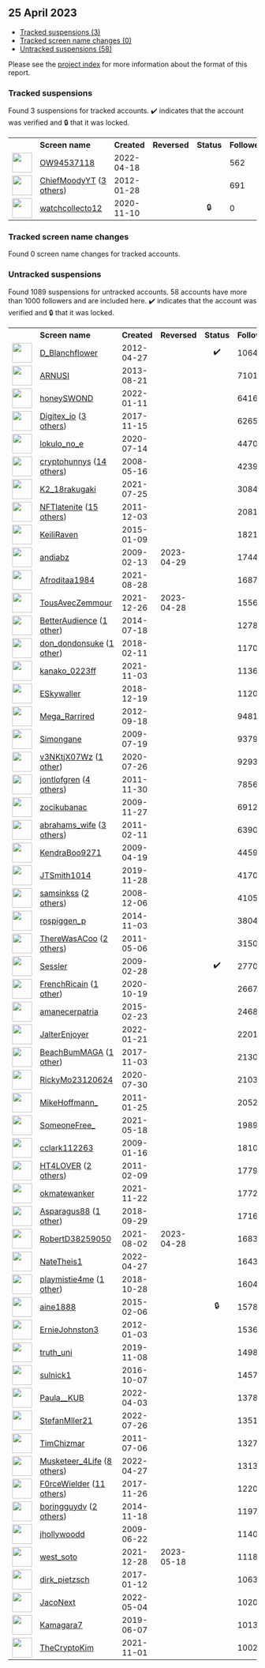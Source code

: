 ## 25 April 2023

* [Tracked suspensions (3)](#tracked-suspensions)
* [Tracked screen name changes (0)](#tracked-screen-name-changes)
* [Untracked suspensions (58)](#untracked-suspensions)

Please see the [project index](https://github.com/travisbrown/twitter-watch) for more information about the format of this report.

### Tracked suspensions

Found 3 suspensions for tracked accounts.
  ✔️ indicates that the account was verified and 🔒 that it was locked.

<table>
    <tr>
        <th></th>
        <th align="left">Screen name</th>
        <th align="left">Created</th>
        <th align="left">Reversed</th>
        <th align="left">Status</th>
        <th align="left">Followers</th>
        <th align="left">Ranking</th></tr>
    </tr>
        <tr>
            <td><a href="https://twitter.com/intent/user?user_id=1515964146797486096">
                <img src="https://pbs.twimg.com/profile_images/1586830483689771009/49fRWw_n_normal.jpg" width="40px" height="40px" align="center"/></a>
            </td>
            <td>
                <a href="https://twitter.com/OW94537118">OW94537118</a></td>
            <td>2022-04-18</td>
            <td></td>
            <td align="center"></td>
            <td>562</td>
            <td>1873</td>
        </tr>
        <tr>
            <td><a href="https://twitter.com/intent/user?user_id=476659134">
                <img src="https://pbs.twimg.com/profile_images/1579833475707932672/2JMipplM_normal.jpg" width="40px" height="40px" align="center"/></a>
            </td>
            <td>
                <a href="https://twitter.com/ChiefMoodyYT">ChiefMoodyYT</a>&nbsp;(<a href="https://api.memory.lol/v1/tw/id/476659134">3 others</a>)&nbsp;</td>
            <td>2012-01-28</td>
            <td></td>
            <td align="center"></td>
            <td>691</td>
            <td>35793</td>
        </tr>
        <tr>
            <td><a href="https://twitter.com/intent/user?user_id=1326251390038061056">
                <img src="https://pbs.twimg.com/profile_images/1326251690794823682/uUT16agL_normal.jpg" width="40px" height="40px" align="center"/></a>
            </td>
            <td>
                <a href="https://twitter.com/watchcollecto12">watchcollecto12</a></td>
            <td>2020-11-10</td>
            <td></td>
            <td align="center">🔒</td>
            <td>0</td>
            <td>71345</td>
        </tr></table>

### Tracked screen name changes

Found 0 screen name changes for tracked accounts.

### Untracked suspensions

Found 1089 suspensions for untracked accounts.
58 accounts have more than 1000 followers and are included here.
  ✔️ indicates that the account was verified and 🔒 that it was locked.

<table>
    <tr>
        <th></th>
        <th align="left">Screen name</th>
        <th align="left">Created</th>
        <th align="left">Reversed</th>
        <th align="left">Status</th>
        <th align="left">Followers</th>
    </tr>
        <tr>
            <td><a href="https://twitter.com/intent/user?user_id=564673621">
                <img src="https://pbs.twimg.com/profile_images/1143977382929416192/J1leQUYW_normal.png" width="40px" height="40px" align="center"/></a>
            </td>
            <td>
                <a href="https://twitter.com/D_Blanchflower">D_Blanchflower</a></td>
            <td>2012-04-27</td>
            <td></td>
            <td align="center">✔️</td>
            <td>106425</td>
        </tr>
        <tr>
            <td><a href="https://twitter.com/intent/user?user_id=1688782507">
                <img src="https://pbs.twimg.com/profile_images/1587343167820427265/2w0rQcQx_normal.jpg" width="40px" height="40px" align="center"/></a>
            </td>
            <td>
                <a href="https://twitter.com/ARNUSI">ARNUSI</a></td>
            <td>2013-08-21</td>
            <td></td>
            <td align="center"></td>
            <td>71010</td>
        </tr>
        <tr>
            <td><a href="https://twitter.com/intent/user?user_id=1480849284757032962">
                <img src="https://pbs.twimg.com/profile_images/1480854218265141249/LYWOBbD9_normal.jpg" width="40px" height="40px" align="center"/></a>
            </td>
            <td>
                <a href="https://twitter.com/honeySWOND">honeySWOND</a></td>
            <td>2022-01-11</td>
            <td></td>
            <td align="center"></td>
            <td>64169</td>
        </tr>
        <tr>
            <td><a href="https://twitter.com/intent/user?user_id=930740120067723264">
                <img src="https://pbs.twimg.com/profile_images/1373993136373035012/eZWS9Mpv_normal.jpg" width="40px" height="40px" align="center"/></a>
            </td>
            <td>
                <a href="https://twitter.com/Digitex_io">Digitex_io</a>&nbsp;(<a href="https://api.memory.lol/v1/tw/id/930740120067723264">3 others</a>)&nbsp;</td>
            <td>2017-11-15</td>
            <td></td>
            <td align="center"></td>
            <td>62656</td>
        </tr>
        <tr>
            <td><a href="https://twitter.com/intent/user?user_id=1283009276185726981">
                <img src="https://pbs.twimg.com/profile_images/1322568217718484992/X-oM5_ng_normal.jpg" width="40px" height="40px" align="center"/></a>
            </td>
            <td>
                <a href="https://twitter.com/lokulo_no_e">lokulo_no_e</a></td>
            <td>2020-07-14</td>
            <td></td>
            <td align="center"></td>
            <td>44704</td>
        </tr>
        <tr>
            <td><a href="https://twitter.com/intent/user?user_id=14797042">
                <img src="https://pbs.twimg.com/profile_images/1590902226293166081/Pv10nSsU_normal.jpg" width="40px" height="40px" align="center"/></a>
            </td>
            <td>
                <a href="https://twitter.com/cryptohunnys">cryptohunnys</a>&nbsp;(<a href="https://api.memory.lol/v1/tw/id/14797042">14 others</a>)&nbsp;</td>
            <td>2008-05-16</td>
            <td></td>
            <td align="center"></td>
            <td>42398</td>
        </tr>
        <tr>
            <td><a href="https://twitter.com/intent/user?user_id=1419285988325486598">
                <img src="https://pbs.twimg.com/profile_images/1419288820520914947/hIrHwUYv_normal.jpg" width="40px" height="40px" align="center"/></a>
            </td>
            <td>
                <a href="https://twitter.com/K2_18rakugaki">K2_18rakugaki</a></td>
            <td>2021-07-25</td>
            <td></td>
            <td align="center"></td>
            <td>30841</td>
        </tr>
        <tr>
            <td><a href="https://twitter.com/intent/user?user_id=427772531">
                <img src="https://pbs.twimg.com/profile_images/1571072100584296449/oTSHLP28_normal.jpg" width="40px" height="40px" align="center"/></a>
            </td>
            <td>
                <a href="https://twitter.com/NFTlatenite">NFTlatenite</a>&nbsp;(<a href="https://api.memory.lol/v1/tw/id/427772531">15 others</a>)&nbsp;</td>
            <td>2011-12-03</td>
            <td></td>
            <td align="center"></td>
            <td>20814</td>
        </tr>
        <tr>
            <td><a href="https://twitter.com/intent/user?user_id=2970631996">
                <img src="https://pbs.twimg.com/profile_images/783774057275723776/UvFnaRDo_normal.jpg" width="40px" height="40px" align="center"/></a>
            </td>
            <td>
                <a href="https://twitter.com/KeiliRaven">KeiliRaven</a></td>
            <td>2015-01-09</td>
            <td></td>
            <td align="center"></td>
            <td>18218</td>
        </tr>
        <tr>
            <td><a href="https://twitter.com/intent/user?user_id=20791850">
                <img src="https://pbs.twimg.com/profile_images/1575763190541127681/HrRwCrkQ_normal.jpg" width="40px" height="40px" align="center"/></a>
            </td>
            <td>
                <a href="https://twitter.com/andiabz">andiabz</a></td>
            <td>2009-02-13</td>
            <td>2023-04-29</td>
            <td align="center"></td>
            <td>17445</td>
        </tr>
        <tr>
            <td><a href="https://twitter.com/intent/user?user_id=1431740727072075784">
                <img src="https://pbs.twimg.com/profile_images/1588923415406284801/tb9U97i-_normal.jpg" width="40px" height="40px" align="center"/></a>
            </td>
            <td>
                <a href="https://twitter.com/Afroditaa1984">Afroditaa1984</a></td>
            <td>2021-08-28</td>
            <td></td>
            <td align="center"></td>
            <td>16877</td>
        </tr>
        <tr>
            <td><a href="https://twitter.com/intent/user?user_id=1475151032015638540">
                <img src="https://pbs.twimg.com/profile_images/1576335471474577409/UuajXM3__normal.jpg" width="40px" height="40px" align="center"/></a>
            </td>
            <td>
                <a href="https://twitter.com/TousAvecZemmour">TousAvecZemmour</a></td>
            <td>2021-12-26</td>
            <td>2023-04-28</td>
            <td align="center"></td>
            <td>15563</td>
        </tr>
        <tr>
            <td><a href="https://twitter.com/intent/user?user_id=2716627642">
                <img src="https://pbs.twimg.com/profile_images/583065076464099328/zEAYD5Sd_normal.jpg" width="40px" height="40px" align="center"/></a>
            </td>
            <td>
                <a href="https://twitter.com/BetterAudience">BetterAudience</a>&nbsp;(<a href="https://api.memory.lol/v1/tw/id/2716627642">1 other</a>)&nbsp;</td>
            <td>2014-07-18</td>
            <td></td>
            <td align="center"></td>
            <td>12785</td>
        </tr>
        <tr>
            <td><a href="https://twitter.com/intent/user?user_id=962742331576262656">
                <img src="https://pbs.twimg.com/profile_images/1521971565004738560/QwyEb1UH_normal.jpg" width="40px" height="40px" align="center"/></a>
            </td>
            <td>
                <a href="https://twitter.com/don_dondonsuke">don_dondonsuke</a>&nbsp;(<a href="https://api.memory.lol/v1/tw/id/962742331576262656">1 other</a>)&nbsp;</td>
            <td>2018-02-11</td>
            <td></td>
            <td align="center"></td>
            <td>11705</td>
        </tr>
        <tr>
            <td><a href="https://twitter.com/intent/user?user_id=1455729682821771264">
                <img src="https://pbs.twimg.com/profile_images/1596308273460023296/jMh20-MR_normal.jpg" width="40px" height="40px" align="center"/></a>
            </td>
            <td>
                <a href="https://twitter.com/kanako_0223ff">kanako_0223ff</a></td>
            <td>2021-11-03</td>
            <td></td>
            <td align="center"></td>
            <td>11366</td>
        </tr>
        <tr>
            <td><a href="https://twitter.com/intent/user?user_id=1075247344013271040">
                <img src="https://pbs.twimg.com/profile_images/1589144071423107073/Tzk-PUjC_normal.jpg" width="40px" height="40px" align="center"/></a>
            </td>
            <td>
                <a href="https://twitter.com/ESkywaller">ESkywaller</a></td>
            <td>2018-12-19</td>
            <td></td>
            <td align="center"></td>
            <td>11208</td>
        </tr>
        <tr>
            <td><a href="https://twitter.com/intent/user?user_id=830174990">
                <img src="https://pbs.twimg.com/profile_images/1470400389593894916/dr0JpJGQ_normal.jpg" width="40px" height="40px" align="center"/></a>
            </td>
            <td>
                <a href="https://twitter.com/Mega_Rarrired">Mega_Rarrired</a></td>
            <td>2012-09-18</td>
            <td></td>
            <td align="center"></td>
            <td>9481</td>
        </tr>
        <tr>
            <td><a href="https://twitter.com/intent/user?user_id=58170015">
                <img src="https://pbs.twimg.com/profile_images/1275577754/Simon_s_dove_normal.jpg" width="40px" height="40px" align="center"/></a>
            </td>
            <td>
                <a href="https://twitter.com/Simongane">Simongane</a></td>
            <td>2009-07-19</td>
            <td></td>
            <td align="center"></td>
            <td>9379</td>
        </tr>
        <tr>
            <td><a href="https://twitter.com/intent/user?user_id=1287423712346533888">
                <img src="https://pbs.twimg.com/profile_images/1587322340978831360/qM0LEbKY_normal.png" width="40px" height="40px" align="center"/></a>
            </td>
            <td>
                <a href="https://twitter.com/v3NKtjX07Wz">v3NKtjX07Wz</a>&nbsp;(<a href="https://api.memory.lol/v1/tw/id/1287423712346533888">1 other</a>)&nbsp;</td>
            <td>2020-07-26</td>
            <td></td>
            <td align="center"></td>
            <td>9293</td>
        </tr>
        <tr>
            <td><a href="https://twitter.com/intent/user?user_id=424771615">
                <img src="https://pbs.twimg.com/profile_images/1560801652634013696/BpoAlEby_normal.jpg" width="40px" height="40px" align="center"/></a>
            </td>
            <td>
                <a href="https://twitter.com/jontlofgren">jontlofgren</a>&nbsp;(<a href="https://api.memory.lol/v1/tw/id/424771615">4 others</a>)&nbsp;</td>
            <td>2011-11-30</td>
            <td></td>
            <td align="center"></td>
            <td>7856</td>
        </tr>
        <tr>
            <td><a href="https://twitter.com/intent/user?user_id=93037921">
                <img src="https://pbs.twimg.com/profile_images/1254877839364677634/UUoOS_BV_normal.jpg" width="40px" height="40px" align="center"/></a>
            </td>
            <td>
                <a href="https://twitter.com/zocikubanac">zocikubanac</a></td>
            <td>2009-11-27</td>
            <td></td>
            <td align="center"></td>
            <td>6912</td>
        </tr>
        <tr>
            <td><a href="https://twitter.com/intent/user?user_id=250758108">
                <img src="https://pbs.twimg.com/profile_images/1533957793799147520/dVdHGJjL_normal.jpg" width="40px" height="40px" align="center"/></a>
            </td>
            <td>
                <a href="https://twitter.com/abrahams_wife">abrahams_wife</a>&nbsp;(<a href="https://api.memory.lol/v1/tw/id/250758108">3 others</a>)&nbsp;</td>
            <td>2011-02-11</td>
            <td></td>
            <td align="center"></td>
            <td>6390</td>
        </tr>
        <tr>
            <td><a href="https://twitter.com/intent/user?user_id=33148512">
                <img src="https://pbs.twimg.com/profile_images/1214753805348175874/p6YBzitb_normal.jpg" width="40px" height="40px" align="center"/></a>
            </td>
            <td>
                <a href="https://twitter.com/KendraBoo9271">KendraBoo9271</a></td>
            <td>2009-04-19</td>
            <td></td>
            <td align="center"></td>
            <td>4459</td>
        </tr>
        <tr>
            <td><a href="https://twitter.com/intent/user?user_id=1200188261290987522">
                <img src="https://pbs.twimg.com/profile_images/1280521950029373443/FanXx3Oy_normal.jpg" width="40px" height="40px" align="center"/></a>
            </td>
            <td>
                <a href="https://twitter.com/JTSmith1014">JTSmith1014</a></td>
            <td>2019-11-28</td>
            <td></td>
            <td align="center"></td>
            <td>4170</td>
        </tr>
        <tr>
            <td><a href="https://twitter.com/intent/user?user_id=17912347">
                <img src="https://pbs.twimg.com/profile_images/1563000826532175872/vf4-IXup_normal.jpg" width="40px" height="40px" align="center"/></a>
            </td>
            <td>
                <a href="https://twitter.com/samsinkss">samsinkss</a>&nbsp;(<a href="https://api.memory.lol/v1/tw/id/17912347">2 others</a>)&nbsp;</td>
            <td>2008-12-06</td>
            <td></td>
            <td align="center"></td>
            <td>4105</td>
        </tr>
        <tr>
            <td><a href="https://twitter.com/intent/user?user_id=2858749739">
                <img src="https://pbs.twimg.com/profile_images/1519590875449507840/kfC6NtnK_normal.jpg" width="40px" height="40px" align="center"/></a>
            </td>
            <td>
                <a href="https://twitter.com/rospiggen_p">rospiggen_p</a></td>
            <td>2014-11-03</td>
            <td></td>
            <td align="center"></td>
            <td>3804</td>
        </tr>
        <tr>
            <td><a href="https://twitter.com/intent/user?user_id=294179734">
                <img src="https://pbs.twimg.com/profile_images/2511286383/ilotpanc1udlyva3px3c_normal.jpeg" width="40px" height="40px" align="center"/></a>
            </td>
            <td>
                <a href="https://twitter.com/ThereWasACoo">ThereWasACoo</a>&nbsp;(<a href="https://api.memory.lol/v1/tw/id/294179734">2 others</a>)&nbsp;</td>
            <td>2011-05-06</td>
            <td></td>
            <td align="center"></td>
            <td>3150</td>
        </tr>
        <tr>
            <td><a href="https://twitter.com/intent/user?user_id=22210538">
                <img src="https://pbs.twimg.com/profile_images/1379088478462337030/HK8st5Jb_normal.jpg" width="40px" height="40px" align="center"/></a>
            </td>
            <td>
                <a href="https://twitter.com/Sessler">Sessler</a></td>
            <td>2009-02-28</td>
            <td></td>
            <td align="center">✔️</td>
            <td>2770</td>
        </tr>
        <tr>
            <td><a href="https://twitter.com/intent/user?user_id=1318157546457341953">
                <img src="https://pbs.twimg.com/profile_images/1598199562065219584/Zcl1w1ph_normal.jpg" width="40px" height="40px" align="center"/></a>
            </td>
            <td>
                <a href="https://twitter.com/FrenchRicain">FrenchRicain</a>&nbsp;(<a href="https://api.memory.lol/v1/tw/id/1318157546457341953">1 other</a>)&nbsp;</td>
            <td>2020-10-19</td>
            <td></td>
            <td align="center"></td>
            <td>2667</td>
        </tr>
        <tr>
            <td><a href="https://twitter.com/intent/user?user_id=3057493714">
                <img src="https://pbs.twimg.com/profile_images/979726361890828288/Aj5O4dLW_normal.jpg" width="40px" height="40px" align="center"/></a>
            </td>
            <td>
                <a href="https://twitter.com/amanecerpatria">amanecerpatria</a></td>
            <td>2015-02-23</td>
            <td></td>
            <td align="center"></td>
            <td>2468</td>
        </tr>
        <tr>
            <td><a href="https://twitter.com/intent/user?user_id=1484551766599417861">
                <img src="https://pbs.twimg.com/profile_images/1598239264998825984/8VIJNDis_normal.jpg" width="40px" height="40px" align="center"/></a>
            </td>
            <td>
                <a href="https://twitter.com/JalterEnjoyer">JalterEnjoyer</a></td>
            <td>2022-01-21</td>
            <td></td>
            <td align="center"></td>
            <td>2201</td>
        </tr>
        <tr>
            <td><a href="https://twitter.com/intent/user?user_id=926568135850782720">
                <img src="https://pbs.twimg.com/profile_images/1165640990369013761/ULkJ00c9_normal.jpg" width="40px" height="40px" align="center"/></a>
            </td>
            <td>
                <a href="https://twitter.com/BeachBumMAGA">BeachBumMAGA</a>&nbsp;(<a href="https://api.memory.lol/v1/tw/id/926568135850782720">1 other</a>)&nbsp;</td>
            <td>2017-11-03</td>
            <td></td>
            <td align="center"></td>
            <td>2130</td>
        </tr>
        <tr>
            <td><a href="https://twitter.com/intent/user?user_id=1288788378356518913">
                <img src="https://pbs.twimg.com/profile_images/1288789373891366912/pzC_Z1im_normal.jpg" width="40px" height="40px" align="center"/></a>
            </td>
            <td>
                <a href="https://twitter.com/RickyMo23120624">RickyMo23120624</a></td>
            <td>2020-07-30</td>
            <td></td>
            <td align="center"></td>
            <td>2103</td>
        </tr>
        <tr>
            <td><a href="https://twitter.com/intent/user?user_id=242835673">
                <img src="https://pbs.twimg.com/profile_images/1527055561887428609/ZlqPbwmn_normal.jpg" width="40px" height="40px" align="center"/></a>
            </td>
            <td>
                <a href="https://twitter.com/MikeHoffmann_">MikeHoffmann_</a></td>
            <td>2011-01-25</td>
            <td></td>
            <td align="center"></td>
            <td>2052</td>
        </tr>
        <tr>
            <td><a href="https://twitter.com/intent/user?user_id=1394724544603213827">
                <img src="https://pbs.twimg.com/profile_images/1583459076104720384/FAtNvLW9_normal.jpg" width="40px" height="40px" align="center"/></a>
            </td>
            <td>
                <a href="https://twitter.com/SomeoneFree_">SomeoneFree_</a></td>
            <td>2021-05-18</td>
            <td></td>
            <td align="center"></td>
            <td>1989</td>
        </tr>
        <tr>
            <td><a href="https://twitter.com/intent/user?user_id=19070844">
                <img src="https://pbs.twimg.com/profile_images/688788769118408704/SNA6dTbu_normal.png" width="40px" height="40px" align="center"/></a>
            </td>
            <td>
                <a href="https://twitter.com/cclark112263">cclark112263</a></td>
            <td>2009-01-16</td>
            <td></td>
            <td align="center"></td>
            <td>1810</td>
        </tr>
        <tr>
            <td><a href="https://twitter.com/intent/user?user_id=249850629">
                <img src="https://pbs.twimg.com/profile_images/1565662394587684865/GIMh1ofo_normal.jpg" width="40px" height="40px" align="center"/></a>
            </td>
            <td>
                <a href="https://twitter.com/HT4LOVER">HT4LOVER</a>&nbsp;(<a href="https://api.memory.lol/v1/tw/id/249850629">2 others</a>)&nbsp;</td>
            <td>2011-02-09</td>
            <td></td>
            <td align="center"></td>
            <td>1779</td>
        </tr>
        <tr>
            <td><a href="https://twitter.com/intent/user?user_id=1462815904471863306">
                <img src="https://pbs.twimg.com/profile_images/1462816268273299457/NRBd41zt_normal.png" width="40px" height="40px" align="center"/></a>
            </td>
            <td>
                <a href="https://twitter.com/okmatewanker">okmatewanker</a></td>
            <td>2021-11-22</td>
            <td></td>
            <td align="center"></td>
            <td>1772</td>
        </tr>
        <tr>
            <td><a href="https://twitter.com/intent/user?user_id=1046150398766141440">
                <img src="https://pbs.twimg.com/profile_images/1059228098560954368/wASDzOQN_normal.jpg" width="40px" height="40px" align="center"/></a>
            </td>
            <td>
                <a href="https://twitter.com/Asparagus88">Asparagus88</a>&nbsp;(<a href="https://api.memory.lol/v1/tw/id/1046150398766141440">1 other</a>)&nbsp;</td>
            <td>2018-09-29</td>
            <td></td>
            <td align="center"></td>
            <td>1716</td>
        </tr>
        <tr>
            <td><a href="https://twitter.com/intent/user?user_id=1422154481446260736">
                <img src="https://pbs.twimg.com/profile_images/1422154705992445958/CwonljiF_normal.jpg" width="40px" height="40px" align="center"/></a>
            </td>
            <td>
                <a href="https://twitter.com/RobertD38259050">RobertD38259050</a></td>
            <td>2021-08-02</td>
            <td>2023-04-28</td>
            <td align="center"></td>
            <td>1683</td>
        </tr>
        <tr>
            <td><a href="https://twitter.com/intent/user?user_id=1519303054016884738">
                <img src="https://pbs.twimg.com/profile_images/1519303505353322496/W6OgqYLO_normal.jpg" width="40px" height="40px" align="center"/></a>
            </td>
            <td>
                <a href="https://twitter.com/NateTheis1">NateTheis1</a></td>
            <td>2022-04-27</td>
            <td></td>
            <td align="center"></td>
            <td>1643</td>
        </tr>
        <tr>
            <td><a href="https://twitter.com/intent/user?user_id=1056617437905477633">
                <img src="https://pbs.twimg.com/profile_images/1594811292061245454/2PcER28y_normal.jpg" width="40px" height="40px" align="center"/></a>
            </td>
            <td>
                <a href="https://twitter.com/playmistie4me">playmistie4me</a>&nbsp;(<a href="https://api.memory.lol/v1/tw/id/1056617437905477633">1 other</a>)&nbsp;</td>
            <td>2018-10-28</td>
            <td></td>
            <td align="center"></td>
            <td>1604</td>
        </tr>
        <tr>
            <td><a href="https://twitter.com/intent/user?user_id=3022085099">
                <img src="https://pbs.twimg.com/profile_images/1573405019487047680/tWk9d9dB_normal.jpg" width="40px" height="40px" align="center"/></a>
            </td>
            <td>
                <a href="https://twitter.com/aine1888">aine1888</a></td>
            <td>2015-02-06</td>
            <td></td>
            <td align="center">🔒</td>
            <td>1578</td>
        </tr>
        <tr>
            <td><a href="https://twitter.com/intent/user?user_id=454067416">
                <img src="https://pbs.twimg.com/profile_images/2958866640/83f6ceaeca24e3d4e7666662ab7e9d33_normal.jpeg" width="40px" height="40px" align="center"/></a>
            </td>
            <td>
                <a href="https://twitter.com/ErnieJohnston3">ErnieJohnston3</a></td>
            <td>2012-01-03</td>
            <td></td>
            <td align="center"></td>
            <td>1536</td>
        </tr>
        <tr>
            <td><a href="https://twitter.com/intent/user?user_id=1192633636224294912">
                <img src="https://pbs.twimg.com/profile_images/1594179996419248129/6rpgmq1P_normal.jpg" width="40px" height="40px" align="center"/></a>
            </td>
            <td>
                <a href="https://twitter.com/truth_uni">truth_uni</a></td>
            <td>2019-11-08</td>
            <td></td>
            <td align="center"></td>
            <td>1498</td>
        </tr>
        <tr>
            <td><a href="https://twitter.com/intent/user?user_id=784510181358997504">
                <img src="https://pbs.twimg.com/profile_images/1162034295059312640/achcQR8i_normal.jpg" width="40px" height="40px" align="center"/></a>
            </td>
            <td>
                <a href="https://twitter.com/sulnick1">sulnick1</a></td>
            <td>2016-10-07</td>
            <td></td>
            <td align="center"></td>
            <td>1457</td>
        </tr>
        <tr>
            <td><a href="https://twitter.com/intent/user?user_id=1510603436722638848">
                <img src="https://pbs.twimg.com/profile_images/1588164498392743937/EwOFRs7S_normal.jpg" width="40px" height="40px" align="center"/></a>
            </td>
            <td>
                <a href="https://twitter.com/Paula__KUB">Paula__KUB</a></td>
            <td>2022-04-03</td>
            <td></td>
            <td align="center"></td>
            <td>1378</td>
        </tr>
        <tr>
            <td><a href="https://twitter.com/intent/user?user_id=1552002366387396609">
                <img src="https://pbs.twimg.com/profile_images/1579892175508316160/yuYNCZLq_normal.jpg" width="40px" height="40px" align="center"/></a>
            </td>
            <td>
                <a href="https://twitter.com/StefanMller21">StefanMller21</a></td>
            <td>2022-07-26</td>
            <td></td>
            <td align="center"></td>
            <td>1351</td>
        </tr>
        <tr>
            <td><a href="https://twitter.com/intent/user?user_id=330211954">
                <img src="https://pbs.twimg.com/profile_images/1593593407582003200/eTCLei7v_normal.jpg" width="40px" height="40px" align="center"/></a>
            </td>
            <td>
                <a href="https://twitter.com/TimChizmar">TimChizmar</a></td>
            <td>2011-07-06</td>
            <td></td>
            <td align="center"></td>
            <td>1327</td>
        </tr>
        <tr>
            <td><a href="https://twitter.com/intent/user?user_id=1519301243008598019">
                <img src="https://pbs.twimg.com/profile_images/1598055075095666688/Mxb4-bof_normal.jpg" width="40px" height="40px" align="center"/></a>
            </td>
            <td>
                <a href="https://twitter.com/Musketeer_4Life">Musketeer_4Life</a>&nbsp;(<a href="https://api.memory.lol/v1/tw/id/1519301243008598019">8 others</a>)&nbsp;</td>
            <td>2022-04-27</td>
            <td></td>
            <td align="center"></td>
            <td>1313</td>
        </tr>
        <tr>
            <td><a href="https://twitter.com/intent/user?user_id=934679988053463041">
                <img src="https://pbs.twimg.com/profile_images/1597131671102541825/XOch4uVQ_normal.jpg" width="40px" height="40px" align="center"/></a>
            </td>
            <td>
                <a href="https://twitter.com/F0rceWielder">F0rceWielder</a>&nbsp;(<a href="https://api.memory.lol/v1/tw/id/934679988053463041">11 others</a>)&nbsp;</td>
            <td>2017-11-26</td>
            <td></td>
            <td align="center"></td>
            <td>1220</td>
        </tr>
        <tr>
            <td><a href="https://twitter.com/intent/user?user_id=2883174555">
                <img src="https://pbs.twimg.com/profile_images/665443872940662784/RLyON6I1_normal.jpg" width="40px" height="40px" align="center"/></a>
            </td>
            <td>
                <a href="https://twitter.com/boringguydv">boringguydv</a>&nbsp;(<a href="https://api.memory.lol/v1/tw/id/2883174555">2 others</a>)&nbsp;</td>
            <td>2014-11-18</td>
            <td></td>
            <td align="center"></td>
            <td>1197</td>
        </tr>
        <tr>
            <td><a href="https://twitter.com/intent/user?user_id=49499519">
                <img src="https://pbs.twimg.com/profile_images/996781862474235905/Ji1pyzsD_normal.jpg" width="40px" height="40px" align="center"/></a>
            </td>
            <td>
                <a href="https://twitter.com/jhollywoodd">jhollywoodd</a></td>
            <td>2009-06-22</td>
            <td></td>
            <td align="center"></td>
            <td>1140</td>
        </tr>
        <tr>
            <td><a href="https://twitter.com/intent/user?user_id=1475619210277494790">
                <img src="https://pbs.twimg.com/profile_images/1475784799201918980/EYX3XXOR_normal.jpg" width="40px" height="40px" align="center"/></a>
            </td>
            <td>
                <a href="https://twitter.com/west_soto">west_soto</a></td>
            <td>2021-12-28</td>
            <td>2023-05-18</td>
            <td align="center"></td>
            <td>1118</td>
        </tr>
        <tr>
            <td><a href="https://twitter.com/intent/user?user_id=819514820642897920">
                <img src="https://pbs.twimg.com/profile_images/1454738895099338757/bl9LhxdA_normal.jpg" width="40px" height="40px" align="center"/></a>
            </td>
            <td>
                <a href="https://twitter.com/dirk_pietzsch">dirk_pietzsch</a></td>
            <td>2017-01-12</td>
            <td></td>
            <td align="center"></td>
            <td>1063</td>
        </tr>
        <tr>
            <td><a href="https://twitter.com/intent/user?user_id=1521692775988830208">
                <img src="https://pbs.twimg.com/profile_images/1521692917286461440/h8M9mAmh_normal.jpg" width="40px" height="40px" align="center"/></a>
            </td>
            <td>
                <a href="https://twitter.com/JacoNext">JacoNext</a></td>
            <td>2022-05-04</td>
            <td></td>
            <td align="center"></td>
            <td>1020</td>
        </tr>
        <tr>
            <td><a href="https://twitter.com/intent/user?user_id=1136946722872147968">
                <img src="https://pbs.twimg.com/profile_images/1363537285392777225/0ymyRkUt_normal.jpg" width="40px" height="40px" align="center"/></a>
            </td>
            <td>
                <a href="https://twitter.com/Kamagara7">Kamagara7</a></td>
            <td>2019-06-07</td>
            <td></td>
            <td align="center"></td>
            <td>1013</td>
        </tr>
        <tr>
            <td><a href="https://twitter.com/intent/user?user_id=1455008725606060035">
                <img src="https://pbs.twimg.com/profile_images/1526523437505818625/OEbnxo1F_normal.jpg" width="40px" height="40px" align="center"/></a>
            </td>
            <td>
                <a href="https://twitter.com/TheCryptoKim">TheCryptoKim</a></td>
            <td>2021-11-01</td>
            <td></td>
            <td align="center"></td>
            <td>1002</td>
        </tr></table>
